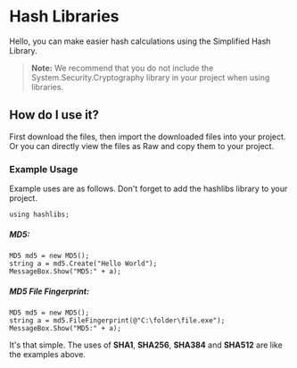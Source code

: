 # Hash Libraries
Hello, you can make easier hash calculations using the Simplified Hash Library.

> **Note:** We recommend that you do not include the System.Security.Cryptography library in your project when using libraries.

## How do I use it?
First download the files, then import the downloaded files into your project.
Or you can directly view the files as Raw and copy them to your project.
### Example Usage
Example uses are as follows.
Don't forget to add the hashlibs library to your project.
```
using hashlibs;
```
##### MD5:
```
MD5 md5 = new MD5();
string a = md5.Create("Hello World");
MessageBox.Show("MD5:" + a);
```
##### MD5 File Fingerprint:
```
MD5 md5 = new MD5();
string a = md5.FileFingerprint(@"C:\folder\file.exe");
MessageBox.Show("MD5:" + a);
```
It's that simple.
The uses of **SHA1**, **SHA256**, **SHA384** and **SHA512** are like the examples above.
